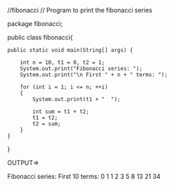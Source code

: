 //fibonacci
// Program to print the fibonacci series

package fibonacci;

public class fibonacci{

    public static void main(String[] args) {

        int n = 10, t1 = 0, t2 = 1;
        System.out.print("Fibonacci series: ");
        System.out.print("\n First " + n + " terms: ");

        for (int i = 1; i <= n; ++i)
        {
            System.out.print(t1 + "  ");

            int sum = t1 + t2;
            t1 = t2;
            t2 = sum;
        }
    }
}

OUTPUT=>

Fibonacci series: 
 First 10 terms: 0  1  1  2  3  5  8  13  21  34 
